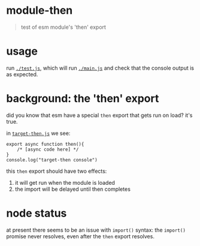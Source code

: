 # module-then

> test of esm module's 'then' export

# usage

run [`./test.js`](./test.js), which will run [`./main.js`](./main.js) and check that the console output is as expected.

# background: the 'then' export

did you know that esm have a special `then` export that gets run on load? it's true.

in [`target-then.js`](./target-then.js) we see:

```
export async function then(){
	/* [async code here] */
}
console.log("target-then console")
```

this `then` export should have two effects:

1. it will get run when the module is loaded
2. the import will be delayed until then completes

# node status

at present there seems to be an issue with `import()` syntax: the `import()` promise never resolves, even after the `then` export resolves.
